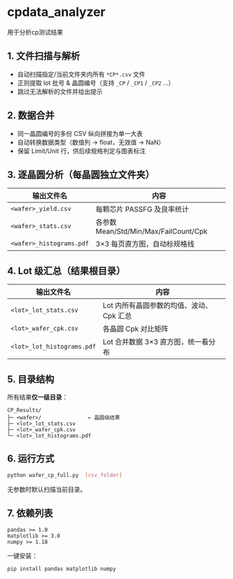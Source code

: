 # cpdata_analyzer
用于分析cp测试结果

## 1. 文件扫描与解析  
- 自动扫描指定/当前文件夹内所有 `*CP*.csv` 文件  
- 正则提取 lot 批号 & 晶圆编号（支持 `_CP` / `_CP1` / `_CP2` …）  
- 跳过无法解析的文件并给出提示  

## 2. 数据合并  
- 同一晶圆编号的多份 CSV 纵向拼接为单一大表  
- 自动转换数据类型（数值列 → float，无效值 → NaN）  
- 保留 Limit/Unit 行，供后续规格判定与图表标注  

## 3. 逐晶圆分析（每晶圆独立文件夹）  
| 输出文件名 | 内容 |
|------------|------|
| `<wafer>_yield.csv` | 每颗芯片 PASSFG 及良率统计 |
| `<wafer>_stats.csv` | 各参数 Mean/Std/Min/Max/FailCount/Cpk |
| `<wafer>_histograms.pdf` | 3×3 每页直方图，自动标规格线 |

## 4. Lot 级汇总（结果根目录）  
| 输出文件名 | 内容 |
|------------|------|
| `<lot>_lot_stats.csv` | Lot 内所有晶圆参数的均值、波动、Cpk 汇总 |
| `<lot>_wafer_cpk.csv` | 各晶圆 Cpk 对比矩阵 |
| `<lot>_lot_histograms.pdf` | Lot 合并数据 3×3 直方图，统一看分布 |

## 5. 目录结构  
所有结果**仅一级目录**：
```
CP_Results/
├─ <wafer>/               ← 晶圆级结果
├─ <lot>_lot_stats.csv
├─ <lot>_wafer_cpk.csv
└─ <lot>_lot_histograms.pdf
```

## 6. 运行方式  
```bash
python wafer_cp_full.py  [csv_folder]
```
无参数时默认扫描当前目录。

## 7. 依赖列表  
```
pandas >= 1.0
matplotlib >= 3.0
numpy >= 1.18
```
一键安装：
```bash
pip install pandas matplotlib numpy
```
